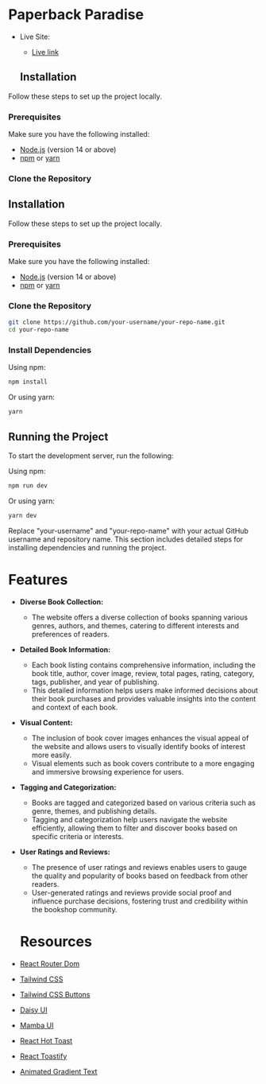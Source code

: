 # Paperback Paradise

- Live Site: 
  - <a href="https://paperback-paradise.surge.sh/">Live link</a>

  ## Installation

Follow these steps to set up the project locally.

### Prerequisites

Make sure you have the following installed:

- [Node.js](https://nodejs.org/) (version 14 or above)
- [npm](https://www.npmjs.com/) or [yarn](https://yarnpkg.com/)

### Clone the Repository


## Installation

Follow these steps to set up the project locally.

### Prerequisites

Make sure you have the following installed:

- [Node.js](https://nodejs.org/) (version 14 or above)
- [npm](https://www.npmjs.com/) or [yarn](https://yarnpkg.com/)

### Clone the Repository

```bash
git clone https://github.com/your-username/your-repo-name.git
cd your-repo-name
```

### Install Dependencies

Using npm:

```bash
npm install
```

Or using yarn:

```bash
yarn
```

## Running the Project

To start the development server, run the following:

Using npm:

```bash
npm run dev
```

Or using yarn:

```bash
yarn dev
```

Replace "your-username" and "your-repo-name" with your actual GitHub username and repository name. This section includes detailed steps for installing dependencies and running the project.

# Features
- **Diverse Book Collection:**
  - The website offers a diverse collection of books spanning various genres, authors, and themes, catering to different interests and preferences of readers.

- **Detailed Book Information:**
  - Each book listing contains comprehensive information, including the book title, author, cover image, review, total pages, rating, category, tags, publisher, and year of publishing.
  - This detailed information helps users make informed decisions about their book purchases and provides valuable insights into the content and context of each book.

- **Visual Content:**
  - The inclusion of book cover images enhances the visual appeal of the website and allows users to visually identify books of interest more easily.
  - Visual elements such as book covers contribute to a more engaging and immersive browsing experience for users.

- **Tagging and Categorization:**
  - Books are tagged and categorized based on various criteria such as genre, themes, and publishing details.
  - Tagging and categorization help users navigate the website efficiently, allowing them to filter and discover books based on specific criteria or interests.

- **User Ratings and Reviews:**
  - The presence of user ratings and reviews enables users to gauge the quality and popularity of books based on feedback from other readers.
  - User-generated ratings and reviews provide social proof and influence purchase decisions, fostering trust and credibility within the bookshop community.

  # Resources 

- <a href="https://reactrouter.com/en/main">React Router Dom</a>
- <a href="https://tailwindcss.com/">Tailwind CSS</a>
- <a href="https://devdojo.com/tailwindcss/buttons">Tailwind CSS Buttons</a>
- <a href="https://daisyui.com/">Daisy UI</a>
- <a href="https://mambaui.com/">Mamba UI</a>
- <a href="https://react-hot-toast.com/">React Hot Toast</a>
- <a href="https://fkhadra.github.io/react-toastify/introduction/">React Toastify</a>
- <a href="https://www.andrealves.dev/blog/how-to-make-an-animated-gradient-text-with-tailwindcss/">Animated Gradient Text</a>

